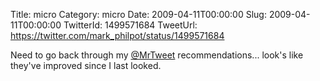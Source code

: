 Title: micro
Category: micro
Date: 2009-04-11T00:00:00
Slug: 2009-04-11T00:00:00
TwitterId: 1499571684
TweetUrl: https://twitter.com/mark_philpot/status/1499571684

Need to go back through my [@MrTweet](https://twitter.com/MrTweet) recommendations... look's like they've improved since I last looked.